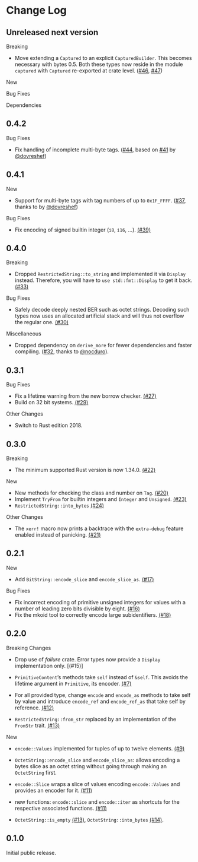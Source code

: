 # Change Log

## Unreleased next version

Breaking

* Move extending a `Captured` to an explicit `CapturedBuilder`. This
  becomes necessary with bytes 0.5. Both these types now reside in the
  module `captured` with `Captured` re-exported at crate level.
  ([#46], [#47])

New

Bug Fixes

Dependencies

[#46]: https://github.com/NLnetLabs/bcder/pull/46
[#47]: https://github.com/NLnetLabs/bcder/pull/47


## 0.4.2

Bug Fixes

* Fix handling of incomplete multi-byte tags. ([#44], based on [#41] by
  [@dovreshef])


[#41]: https://github.com/NLnetLabs/bcder/pull/41
[#44]: https://github.com/NLnetLabs/bcder/pull/44
[@dovreshef]: https://github.com/dovreshef


## 0.4.1

New

* Support for multi-byte tags with tag numbers of up to `0x1F_FFFF`.
  ([#37], thanks to by [@dovreshef])

Bug Fixes

* Fix encoding of signed builtin integer (`i8`, `i16`, …). [(#39)]


[#37]: https://github.com/NLnetLabs/bcder/pull/37
[(#39)]: https://github.com/NLnetLabs/bcder/pull/39
[@dovreshef]: https://github.com/dovreshef


## 0.4.0

Breaking

* Dropped `RestrictedString::to_string` and implemented it via `Display`
  instead. Therefore, you will have to `use std::fmt::Display` to get it
  back. [(#33)]

Bug Fixes

* Safely decode deeply nested BER such as octet strings. Decoding such
  types now uses an allocated artificial stack and will thus not overflow
  the regular one. [(#30)]

Miscellaneous

* Dropped dependency on `derive_more` for fewer dependencies and faster
  compiling. ([#32], thanks to [@nocduro]).

[(#30)]: https://github.com/NLnetLabs/bcder/pull/30
[#32]: https://github.com/NLnetLabs/bcder/pull/32
[(#33)]: https://github.com/NLnetLabs/bcder/pull/33
[@nocduro]: https://github.com/nocduro


## 0.3.1

Bug Fixes

* Fix a lifetime warning from the new borrow checker. [(#27)]
* Build on 32 bit systems. [(#29)]

Other Changes

* Switch to Rust edition 2018.

[(#27)]: https://github.com/NLnetLabs/bcder/pull/27
[(#29)]: https://github.com/NLnetLabs/bcder/pull/29


## 0.3.0

Breaking

* The minimum supported Rust version is now 1.34.0. [(#22)]

New

* New methods for checking the class and number on `Tag`. [(#20)]
* Implement `TryFrom` for builtin integers and `Integer` and `Unsigned`.
  [(#23)]
* `RestrictedString::into_bytes` [(#24)]

Other Changes

* The `xerr!` macro now prints a backtrace with the `extra-debug` feature
  enabled instead of panicking. [(#21)]

[(#20)]: https://github.com/NLnetLabs/rpki-rs/pull/20
[(#21)]: https://github.com/NLnetLabs/rpki-rs/pull/21
[(#22)]: https://github.com/NLnetLabs/rpki-rs/pull/22
[(#23)]: https://github.com/NLnetLabs/rpki-rs/pull/23
[(#24)]: https://github.com/NLnetLabs/rpki-rs/pull/24


## 0.2.1

New

*  Add `BitString::encode_slice` and `encode_slice_as`. [(#17)]

Bug Fixes

*  Fix incorrect encoding of primitive unsigned integers for values with a
   number of leading zero bits divisible by eight. [(#16)]
*  Fix the mkoid tool to correctly encode large subidentifiers. [(#18)]

[(#16)]: https://github.com/NLnetLabs/rpki-rs/pull/16
[(#17)]: https://github.com/NLnetLabs/rpki-rs/pull/17
[(#18)]: https://github.com/NLnetLabs/rpki-rs/pull/18


## 0.2.0

Breaking Changes

*  Drop use of _failure_ crate. Error types now provide a `Display`
   implementation only. [(#15)]

*  `PrimitiveContent`’s methods take `self` instead of `&self`. This
   avoids the lifetime argument in `Primitive`, its encoder. [(#7)]

*  For all provided type, change `encode` and `encode_as` methods to take
   self by value and introduce `encode_ref` and `encode_ref_as` that take
   self by reference. [(#12)]

*  `RestrictedString::from_str` replaced by an implementation of the
   `FromStr` trait. [(#13)]

New

*  `encode::Values` implemented for tuples of up to twelve elements.
   [(#9)]

*  `OctetString::encode_slice` and `encode_slice_as`: allows encoding a bytes
   slice as an octet string without going through making an `OctetString`
   first.

*  `encode::Slice` wraps a slice of values encoding `encode::Values` and
   provides an encoder for it. [(#11)]

*  new functions: `encode::slice` and `encode::iter` as shortcuts for the
   respective associated functions. [(#11)]

*  `OctetString::is_empty` [(#13)], `OctetString::into_bytes` [(#14)].

[(#7)]: https://github.com/NLnetLabs/bcder/pull/7
[(#9)]: https://github.com/NLnetLabs/bcder/pull/9
[(#10)]: https://github.com/NLnetLabs/bcder/pull/10
[(#11)]: https://github.com/NLnetLabs/bcder/pull/11
[(#12)]: https://github.com/NLnetLabs/bcder/pull/12
[(#13)]: https://github.com/NLnetLabs/bcder/pull/13
[(#14)]: https://github.com/NLnetLabs/bcder/pull/14
[(#14)]: https://github.com/NLnetLabs/bcder/pull/15


## 0.1.0

Initial public release.

